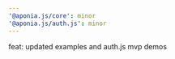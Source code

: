 ```yaml
---
'@aponia.js/core': minor
'@aponia.js/auth.js': minor
---
```


feat: updated examples and auth.js mvp demos
